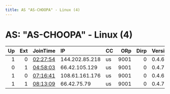 ```yaml
---
title: AS "AS-CHOOPA" - Linux (4)
---
```


# AS: "AS-CHOOPA" - Linux (4)

|   Up |   Ext | JoinTime                                                                                              | IP             | CC   |   ORp |   Dirp | Version   | Contact   | Nickname   |   eFamMembers |
|-----:|------:|:------------------------------------------------------------------------------------------------------|:---------------|:-----|------:|-------:|:----------|:----------|:-----------|--------------:|
|    1 |     0 | [02:27:54](https://nusenu.github.io/OrNetStats/w/relay/05EFF6FDD2B8A43D6DD97C3948D2DC3891187AE7.html) | 144.202.85.218 | us   |  9001 |      0 | 0.4.6.8   | None      | Hanggang   |             1 |
|    0 |     1 | [04:58:03](https://nusenu.github.io/OrNetStats/w/relay/B995D4DD9EAEC17F5273CAED302AC0A539B99CF0.html) | 66.42.105.129  | us   |  9001 |      0 | 0.4.7.8   | None      | thriplelet |             1 |
|    1 |     0 | [07:16:41](https://nusenu.github.io/OrNetStats/w/relay/DF68A57E16FD47362D2E9C4FF4F5C4EA28E8759F.html) | 108.61.161.176 | us   |  9001 |      0 | 0.4.6.7   | None      | Unnamed    |             1 |
|    1 |     1 | [08:13:09](https://nusenu.github.io/OrNetStats/w/relay/0A5F656651F4A1DE16B12D2636CA2E065C5D6BD7.html) | 66.42.75.79    | us   |  9001 |      0 | 0.4.7.8   | None      | googlecom  |             1 |
